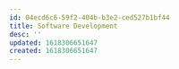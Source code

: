 ```yaml
---
id: 04ecd6c6-59f2-404b-b3e2-ced527b1bf44
title: Software Development
desc: ''
updated: 1618306651647
created: 1618306651647
---
```


